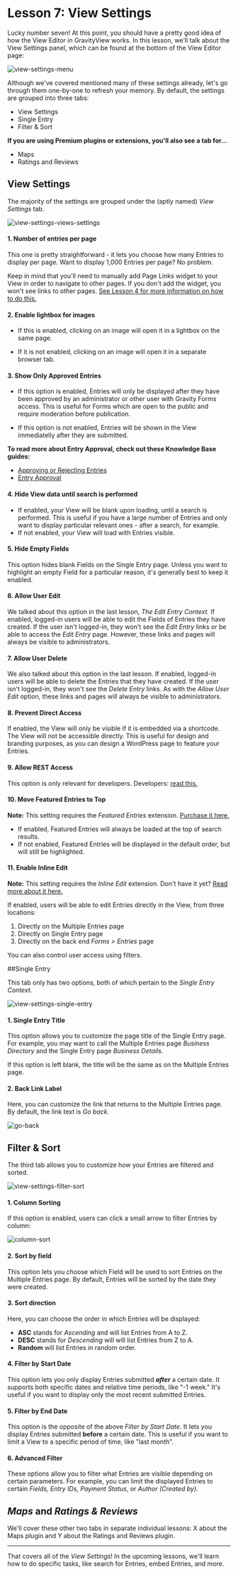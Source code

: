 # Lesson 7: View Settings

Lucky number seven! At this point, you should have a pretty good idea of how the View Editor in GravityView works. In this lesson, we'll talk about the View Settings panel, which can be found at the bottom of the View Editor page:



![view-settings-menu](./images/view-settings-menu.png)



Although we've covered mentioned many of these settings already, let's go through them one-by-one to refresh your memory. By default, the settings are grouped into three tabs:

- View Settings
- Single Entry
- Filter & Sort

**If you are using Premium plugins or extensions, you'll also see a tab for...**

* Maps
* Ratings and Reviews



## View Settings

The majority of the settings are grouped under the (aptly named) *View Settings* tab.

![view-settings-views-settings](./images/view-settings-views-settings.png)

#### 1. Number of entries per page

This one is pretty straightforward - it lets you choose how many Entries to display per page. Want to display 1,000 Entries per page? No problem.

Keep in mind that you'll need to manually add Page Links widget to your View in order to navigate to other pages. If you don't add the widget, you won't see links to other pages. [See Lesson 4 for more information on how to do this.](lesson-04.md) 

#### 2. Enable lightbox for images

- If this is enabled, clicking on an image will open it in a lightbox on the same page.

- If it is not enabled, clicking on an image will open it in a separate browser tab.

#### 3. Show Only Approved Entries

- If this option is enabled, Entries will only be displayed after they have been approved by an administrator or other user with Gravity Forms access. This is useful for Forms which are open to the public and require moderation before publication.

- If this option is not enabled, Entries will be shown in the View immediatelly after they are submitted.

**To read more about Entry Approval, check out these Knowledge Base guides:**

- [Approving or Rejecting Entries](https://docs.gravityview.co/article/88-approving-or-rejecting-entries-in-gravityview)
- [Entry Approval](https://docs.gravityview.co/category/387-entry-approval)

#### 4. Hide View data until search is performed

- If enabled, your View will be blank upon loading, until a search is performed. This is useful if you have a large number of Entries and only want to display particular relevant ones - after a search, for example.
- If not enabled, your View will load with Entries visible.

#### 5. Hide Empty Fields

This option hides blank Fields on the Single Entry page. Unless you want to highlight an empty Field for a particular reason, it's generally best to keep it enabled.

#### 6. Allow User Edit

We talked about this option in the last lesson, *The Edit Entry Context.* If enabled, logged-in users will be able to edit the Fields of Entries they have created. If the user isn't logged-in, they won't see the *Edit Entry* links or be able to access the *Edit Entry* page. However, these links and pages will always be visible to administrators.

#### 7. Allow User Delete

We also talked about this option in the last lesson. If enabled, logged-in users will be able to delete the Entries that they have created. If the user isn't logged-in, they won't see the *Delete Entry* links. As with the *Allow User Edit* option, these links and pages will always be visible to administrators.

#### 8. Prevent Direct Access

If enabled, the View will only be visible if it is embedded via a shortcode. The View will not be accessible directly. This is useful for design and branding purposes, as you can design a WordPress page to feature your Entries.

#### 9. Allow REST Access

This option is only relevant for developers. Developers: [read this.](https://github.com/gravityview/GravityView/wiki/REST-API)

#### 10. Move Featured Entries to Top

**Note:** This setting requires the *Featured Entries* extension. [Purchase it here.](https://gravityview.co/extensions/featured-entries/)

- If enabled, Featured Entries will always be loaded at the top of search results.
- If not enabled, Featured Entries will be displayed in the default order, but will still be highlighted.

#### 11. Enable Inline Edit

**Note:** This setting requires the *Inline Edit* extension. Don't have it yet? [Read more about it here.](https://gravityview.co/extensions/gravityview-inline-edit/)

If enabled, users will be able to edit Entries directly in the View, from three locations:

1. Directly on the Multiple Entries page
2. Directly on Single Entry page
3. Directly on the back end *Forms > Entries* page

You can also control user access using filters.



##Single Entry 

This tab only has two options, both of which pertain to the *Single Entry Context.*



![view-settings-single-entry](./images/view-settings-single-entry.png)



#### 1. Single Entry Title

This option allows you to customize the page title of the Single Entry page. For example, you may want to call the Multiple Entries page *Business Directory* and the Single Entry page *Business Details*.

If this option is left blank, the title will be the same as on the Multiple Entries page.

#### 2. Back Link Label

Here, you can customize the link that returns to the Multiple Entries page. By default, the link text is *Go back.*

![go-back](./images/go-back.png)

## Filter & Sort

The third tab allows you to customize how your Entries are filtered and sorted.

![view-settings-filter-sort](./images/view-settings-filter-sort.png)



#### 1. Column Sorting

If this option is enabled, users can click a small arrow to filter Entries by column:

![column-sort](./images/column-sort.png)



#### 2. Sort by field

This option lets you choose which Field will be used to sort Entries on the Multiple Entries page. By default, Entries will be sorted by the date they were created.

#### 3. Sort direction

Here, you can choose the order in which Entries will be displayed:

- **ASC** stands for *Ascending* and will list Entries from A to Z.
- **DESC** stands for *Descending* will will list Entries from Z to A.
- **Random** will list Entries in random order.

#### 4. Filter by Start Date

This option lets you only display Entries submitted ***after*** a certain date. It supports both specific dates and relative time periods, like "-1 week." It's useful if you want to display only the most recent submitted Entries.

#### 5. Filter by End Date

This option is the opposite of the above *Filter by Start Date*. It lets you display Entries submitted **before** a certain date. This is useful if you want to limit a View to a specific period of time, like "last month".

#### 6. Advanced Filter

These options allow you to filter what Entries are visible depending on certain parameters. For example, you can limit the displayed Entries to certain *Fields,* *Entry IDs,* *Payment Status*, or *Author (Created by).*


## *Maps* and *Ratings & Reviews*

We'll cover these other two tabs in separate individual lessons: X about the Maps plugin and Y about the Ratings and Reviews plugin.



---

That covers all of the *View Settings*! In the upcoming lessons, we'll learn how to do specific tasks, like search for Entries, embed Entries, and more.